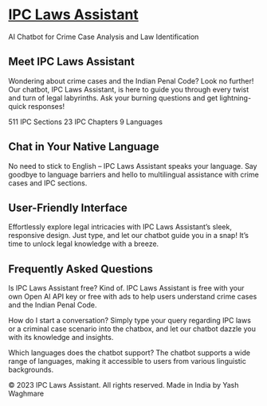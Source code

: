 # [IPC Laws Assistant](https://ipc-laws-assistant.framer.ai/)

AI Chatbot for Crime Case Analysis and Law Identification

## Meet IPC Laws Assistant
Wondering about crime cases and the Indian Penal Code? Look no further! Our chatbot, IPC Laws Assistant, is here to guide you through every twist and turn of legal labyrinths. Ask your burning questions and get lightning-quick responses!

511 IPC Sections
23 IPC Chapters
9 Languages

## Chat in Your Native Language
No need to stick to English – IPC Laws Assistant speaks your language. Say goodbye to language barriers and hello to multilingual assistance with crime cases and IPC sections.

## User-Friendly Interface
Effortlessly explore legal intricacies with IPC Laws Assistant’s sleek, responsive design. Just type, and let our chatbot guide you in a snap! It’s time to unlock legal knowledge with a breeze.

## Frequently Asked Questions

Is IPC Laws Assistant free?
Kind of. IPC Laws Assistant is free with your own Open AI API key or free with ads to help users understand crime cases and the Indian Penal Code.

How do I start a conversation?
Simply type your query regarding IPC laws or a criminal case scenario into the chatbox, and let our chatbot dazzle you with its knowledge and insights.

Which languages does the chatbot support?
The chatbot supports a wide range of languages, making it accessible to users from various linguistic backgrounds.

© 2023 IPC Laws Assistant. All rights reserved.
Made in India by Yash Waghmare
